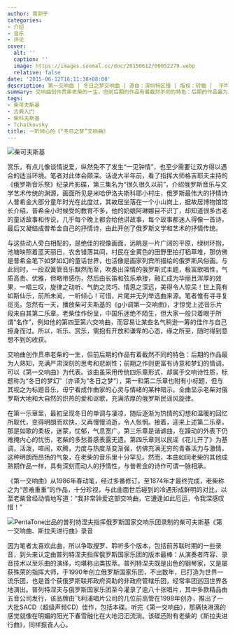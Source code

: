 ```yaml
---
author: 南郭子
categories:
- 介绍
- 音乐
- 评论
cover:
  alt: ''
  caption: ''
  image: https://images.soomal.cc/doc/20150612/00052279.webp
  relative: false
date: '2015-06-12T16:11:38+08:00'
description: 第一交响曲 | 冬日之梦交响曲 | 源自：深圳特区报 | 版权：转载 |  平均/总评分：10.00/40
summary: 交响曲创作贯串老柴的一生，但前后期的作品有着截然不同的特色：后期的作品最为人熟知，充满严肃深刻的思考和悲剧性；前期之作则更富有诗意和梦幻的情调，可以《第一交响曲》为代表。该曲虽采用传统四乐章形式，却属于交响诗性质，标题称为“冬日的梦幻”……
tags:
- 柴可夫斯基
- 古典入门
- 柴科夫斯基
- Tchaikovsky
title: 一听倾心的《“冬日之梦”交响曲》
---
```


![柴可夫斯基](https://images.soomal.cc/doc/20150612/00052279.webp)





赏乐，有点儿像谈情说爱，纵然免不了发生“一见钟情”，也至少需要让双方得以遇合的适当环境。笔者对此体会颇深。话说大半年前，看了指挥大师格吉耶夫主持的《俄罗斯音乐祭》纪录片影碟，第三集名为“很久很久以前”，介绍俄罗斯音乐与文学艺术传统的渊源，画面所见是米哈伊洛夫斯科耶小村庄，俄罗斯最伟大的抒情诗人普希金大部分童年时光在此度过，其故居坐落在一个小山岗上，据故居博物馆馆长介绍，普希金小时候受的教育不多，他的奶娘阿琳娜目不识丁，却知道很多古老的童话故事和传说，几乎每个晚上都会给他讲故事，每个故事都迷人得像一首诗，最后又凝结成普希金自己的抒情诗，由此开创了俄罗斯文学和艺术的抒情传统。

与这些动人旁白相配的，是绝佳的视像画面，远眺是一片广阔的平原，绿树环抱，池塘映照着蓝天丽日，农舍错落其间，村民在金黄色的田野里拍打稻草堆，那仿佛是普希金笔下如梦如幻的童话世界，也活像是画家列宾所描绘的俄罗斯风俗画。与此同时，一段双簧管音乐飘然而至，吹奏出深情的俄罗斯式主题，极富歌唱性，气质高贵、优雅，但略带感伤，然后由长笛和弦乐承接，融汇成为华丽且浑厚的效果，一唱三叹，旋律之动听、气韵之灵巧、情思之深远，美得令人惊呆！世上竟有如斯仙乐，前所未闻，一听倾心！可惜，片尾并无列举选曲来源。笔者惟有寻寻复觅觅。忽然有一天，播放柴可夫斯基的《g小调第一交响曲》，才惊觉上述音乐片段来自其第二乐章。老柴佳作纷呈，中国乐迷绝不陌生，但大家一般只着眼于所谓“名作”，例如他的第四至第六交响曲，而容易让某些名气稍逊一筹的佳作与自己擦身而过。所以，听乐、赏乐，需抱有开放和谦卑的心态，缘之所至，随时得到意想不到的收获。

交响曲创作贯串老柴的一生，但前后期的作品有着截然不同的特色：后期的作品最为人熟知，充满严肃深刻的思考和悲剧性；前期之作则更富有诗意和梦幻的情调，可以《第一交响曲》为代表。该曲虽采用传统四乐章形式，却属于交响诗性质，标题称为“冬日的梦幻”（亦译为“冬日之梦”），第一和第二乐章也附有小标题，但与其视之为标题音乐，毋宁看成作曲家的心灵与情绪的某种暗示。全曲显示老柴对俄罗斯大地和大自然的炽热的爱和讴歌，充满浓厚的俄罗斯民谣风旋律。

在第一乐章里，最初呈现冬日的单调与凄凉，随后逐渐为热情的幻想和温暖的回忆所取代，变得明朗而欢快，又再慢慢消逝，令人怅惘。接着，迎来上述第二乐章，那是如歌的柔板，迷蒙，忧郁，气息宽广。第三乐章是谐谑曲，在躁动的外表下仍难掩内心的忧伤，老柴的多愁善感表露无遗。第四乐章则以民谣《花儿开了》为基调，活泼，喧闹，欢腾，力度与热度渐变渐强，仿佛充满无穷的青春活力与激情，这种明朗而昂扬的气象，在老柴的音乐里十分罕见。然而，本曲如同老柴的其他成熟期作品一样，具有深刻而动人的抒情性，与普希金的诗作可谓一脉相承。

《第一交响曲》从1986年春动笔，经过多番修订，至1874年才最终完成，老柴称之为“苦难重重”的作品，十分珍视，与此曲面世后碰到的冷遇形成鲜明的对比，以至老柴曾经动情地写道：“我非常钟爱这部交响曲，它遭逢如此厄运，令我深感叹惜！”

![PentaTone出品的普列特涅夫指挥俄罗斯国家交响乐团录制的柴可夫斯基《第一交响曲、斯拉夫进行曲》录音](https://images.soomal.cc/doc/20150612/00052278_01.webp)





因为笔者太喜欢此曲，所以争取搜罗、聆听多个版本，包括前苏联时期的一些录音，到头来认定由普列特涅夫指挥俄罗斯国家乐团的版本最棒：从演奏者阵容、录音技术以至乐曲的演绎，均堪称出类拔萃。普列特涅夫既是出色的钢琴家，又是屡获殊荣的指挥大师，于1990年创立俄罗斯国家乐团，不出数年，已打造为世界一流乐团，也是首个获俄罗斯联邦政府资助的非政府管辖乐团，经常率团巡回世界各地演出。普列特涅夫与俄罗斯国家乐团至今灌录了逾八十张唱片，其中多款精品由五音公司发行，该品牌由飞利浦唱片公司的几位前高管在1998年创办，推出了一大批SACD（超级声频CD）佳作，包括本碟。听完《第一交响曲》，那痛快淋漓的感觉就像在明媚的阳光下春雪融化在大地汩汩流淌。该碟还附有老柴的《斯拉夫进行曲》，同样振奋人心。